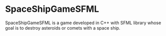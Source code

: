 # SpaceShipGameSFML
SpaceShipGameSFML is a game developed in C++ with SFML library whose goal is to destroy asteroids or comets with a space ship.

